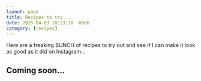 ```yaml
---
layout: page
title: Recipes to try...
date: 2025-04-03 18:23:10 -0500
category: [recipes]
---
```


Here are a freaking BUNCH of recipes to try out and see if I can make it look as good as it did on Instagram... 

## Coming soon... 